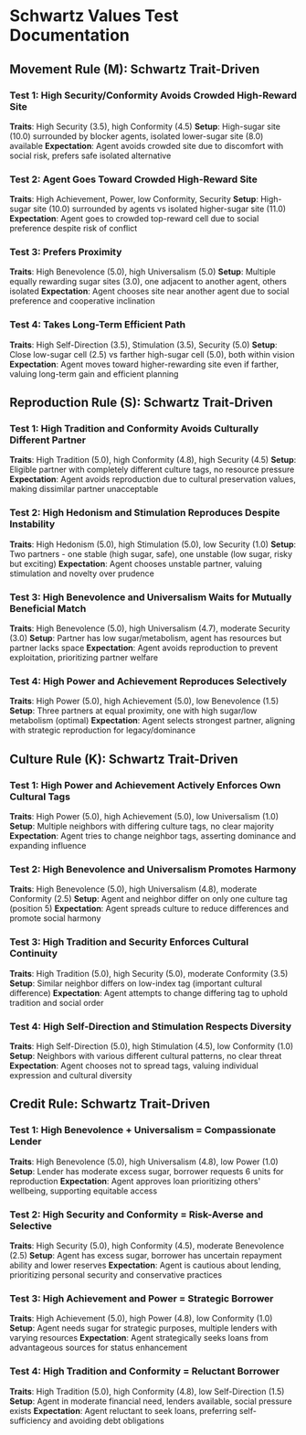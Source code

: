 # Schwartz Values Test Documentation

## Movement Rule (M): Schwartz Trait-Driven

### Test 1: High Security/Conformity Avoids Crowded High-Reward Site

**Traits**: High Security (3.5), high Conformity (4.5)
**Setup**: High-sugar site (10.0) surrounded by blocker agents, isolated lower-sugar site (8.0) available
**Expectation**: Agent avoids crowded site due to discomfort with social risk, prefers safe isolated alternative

### Test 2: Agent Goes Toward Crowded High-Reward Site

**Traits**: High Achievement, Power, low Conformity, Security
**Setup**: High-sugar site (10.0) surrounded by agents vs isolated higher-sugar site (11.0)
**Expectation**: Agent goes to crowded top-reward cell due to social preference despite risk of conflict

### Test 3: Prefers Proximity

**Traits**: High Benevolence (5.0), high Universalism (5.0)
**Setup**: Multiple equally rewarding sugar sites (3.0), one adjacent to another agent, others isolated
**Expectation**: Agent chooses site near another agent due to social preference and cooperative inclination

### Test 4: Takes Long-Term Efficient Path

**Traits**: High Self-Direction (3.5), Stimulation (3.5), Security (5.0)
**Setup**: Close low-sugar cell (2.5) vs farther high-sugar cell (5.0), both within vision
**Expectation**: Agent moves toward higher-rewarding site even if farther, valuing long-term gain and efficient planning

## Reproduction Rule (S): Schwartz Trait-Driven

### Test 1: High Tradition and Conformity Avoids Culturally Different Partner

**Traits**: High Tradition (5.0), high Conformity (4.8), high Security (4.5)
**Setup**: Eligible partner with completely different culture tags, no resource pressure
**Expectation**: Agent avoids reproduction due to cultural preservation values, making dissimilar partner unacceptable

### Test 2: High Hedonism and Stimulation Reproduces Despite Instability

**Traits**: High Hedonism (5.0), high Stimulation (5.0), low Security (1.0)
**Setup**: Two partners - one stable (high sugar, safe), one unstable (low sugar, risky but exciting)
**Expectation**: Agent chooses unstable partner, valuing stimulation and novelty over prudence

### Test 3: High Benevolence and Universalism Waits for Mutually Beneficial Match

**Traits**: High Benevolence (5.0), high Universalism (4.7), moderate Security (3.0)
**Setup**: Partner has low sugar/metabolism, agent has resources but partner lacks space
**Expectation**: Agent avoids reproduction to prevent exploitation, prioritizing partner welfare

### Test 4: High Power and Achievement Reproduces Selectively

**Traits**: High Power (5.0), high Achievement (5.0), low Benevolence (1.5)
**Setup**: Three partners at equal proximity, one with high sugar/low metabolism (optimal)
**Expectation**: Agent selects strongest partner, aligning with strategic reproduction for legacy/dominance

## Culture Rule (K): Schwartz Trait-Driven

### Test 1: High Power and Achievement Actively Enforces Own Cultural Tags

**Traits**: High Power (5.0), high Achievement (5.0), low Universalism (1.0)
**Setup**: Multiple neighbors with differing culture tags, no clear majority
**Expectation**: Agent tries to change neighbor tags, asserting dominance and expanding influence

### Test 2: High Benevolence and Universalism Promotes Harmony

**Traits**: High Benevolence (5.0), high Universalism (4.8), moderate Conformity (2.5)
**Setup**: Agent and neighbor differ on only one culture tag (position 5)
**Expectation**: Agent spreads culture to reduce differences and promote social harmony

### Test 3: High Tradition and Security Enforces Cultural Continuity

**Traits**: High Tradition (5.0), high Security (5.0), moderate Conformity (3.5)
**Setup**: Similar neighbor differs on low-index tag (important cultural difference)
**Expectation**: Agent attempts to change differing tag to uphold tradition and social order

### Test 4: High Self-Direction and Stimulation Respects Diversity

**Traits**: High Self-Direction (5.0), high Stimulation (4.5), low Conformity (1.0)
**Setup**: Neighbors with various different cultural patterns, no clear threat
**Expectation**: Agent chooses not to spread tags, valuing individual expression and cultural diversity

## Credit Rule: Schwartz Trait-Driven

### Test 1: High Benevolence + Universalism = Compassionate Lender

**Traits**: High Benevolence (5.0), high Universalism (4.8), low Power (1.0)
**Setup**: Lender has moderate excess sugar, borrower requests 6 units for reproduction
**Expectation**: Agent approves loan prioritizing others' wellbeing, supporting equitable access

### Test 2: High Security and Conformity = Risk-Averse and Selective

**Traits**: High Security (5.0), high Conformity (4.5), moderate Benevolence (2.5)
**Setup**: Agent has excess sugar, borrower has uncertain repayment ability and lower reserves
**Expectation**: Agent is cautious about lending, prioritizing personal security and conservative practices

### Test 3: High Achievement and Power = Strategic Borrower

**Traits**: High Achievement (5.0), high Power (4.8), low Conformity (1.0)
**Setup**: Agent needs sugar for strategic purposes, multiple lenders with varying resources
**Expectation**: Agent strategically seeks loans from advantageous sources for status enhancement

### Test 4: High Tradition and Conformity = Reluctant Borrower

**Traits**: High Tradition (5.0), high Conformity (4.8), low Self-Direction (1.5)
**Setup**: Agent in moderate financial need, lenders available, social pressure exists
**Expectation**: Agent reluctant to seek loans, preferring self-sufficiency and avoiding debt obligations
